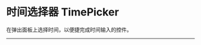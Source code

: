 # 时间选择器 TimePicker

在弹出面板上选择时间，以便捷完成时间输入的控件。

---

<script setup>
import PickerBasicUse from "./component/picker-basic-use.md"
import PickerRange from "./component/picker-range.md"
import PickerVmodel from "./component/picker-vmodel.md"
import PickerValue from "./component/picker-value.md"
import PickerSize from "./component/picker-size.md"
import PickerDisabled from "./component/picker-disabled.md"
import PickerConfirm from "./component/picker-confirm.md"
import PickerFormat from "./component/picker-format.md"
import PickerStep from "./component/picker-step.md"
import PickerExtra from "./component/picker-extra.md"
import PickerApi from "./component/picker-api.md"

</script>

<picker-basic-use />
<picker-range />
<picker-vmodel />
<picker-value />
<picker-size />
<picker-disabled />
<picker-confirm />
<picker-format />
<picker-step />
<picker-extra />
<picker-api />
